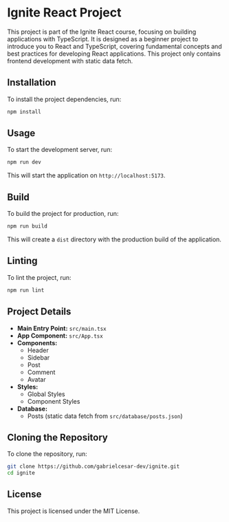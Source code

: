# Ignite React Project

This project is part of the Ignite React course, focusing on building applications with TypeScript. It is designed as a beginner project to introduce you to React and TypeScript, covering fundamental concepts and best practices for developing React applications. This project only contains frontend development with static data fetch.

## Installation

To install the project dependencies, run:

```bash
npm install
```

## Usage

To start the development server, run:

```bash
npm run dev
```

This will start the application on `http://localhost:5173`.

## Build

To build the project for production, run:

```bash
npm run build
```

This will create a `dist` directory with the production build of the application.

## Linting

To lint the project, run:

```bash
npm run lint
```

## Project Details

- **Main Entry Point:** `src/main.tsx`
- **App Component:** `src/App.tsx`
- **Components:**
  - Header
  - Sidebar
  - Post
  - Comment
  - Avatar
- **Styles:**
  - Global Styles
  - Component Styles
- **Database:**
  - Posts (static data fetch from `src/database/posts.json`)

## Cloning the Repository

To clone the repository, run:

```bash
git clone https://github.com/gabrielcesar-dev/ignite.git
cd ignite
```

## License

This project is licensed under the MIT License.
